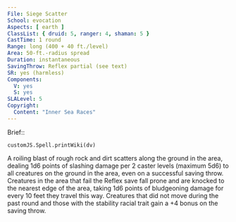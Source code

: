 ```yaml
---
File: Siege Scatter
School: evocation
Aspects: [ earth ]
ClassList: { druid: 5, ranger: 4, shaman: 5 }
CastTime: 1 round
Range: long (400 + 40 ft./level)
Area: 50-ft.-radius spread
Duration: instantaneous
SavingThrow: Reflex partial (see text)
SR: yes (harmless)
Components:
  V: yes
  S: yes
SLALevel: 5
Copyright:
  Content: "Inner Sea Races"
---
```

Brief:: 

```dataviewjs
customJS.Spell.printWiki(dv)
```

A roiling blast of rough rock and dirt scatters along the ground in the area, dealing 1d6 points of slashing damage per 2 caster levels (maximum 5d6) to all creatures on the ground in the area, even on a successful saving throw. Creatures in the area that fail the Reflex save fall prone and are knocked to the nearest edge of the area, taking 1d6 points of bludgeoning damage for every 10 feet they travel this way. Creatures that did not move during the past round and those with the stability racial trait gain a +4 bonus on the saving throw.
